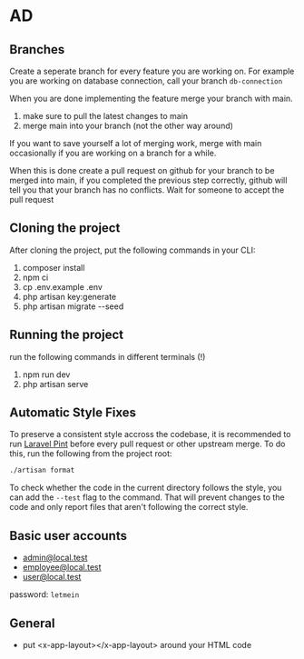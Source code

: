 # AD

## Branches
Create a seperate branch for every feature you are working on.
For example you are working on database connection, call your branch `db-connection`

When you are done implementing the feature merge your branch with main.
1. make sure to pull the latest changes to main
2. merge main into your branch (not the other way around)

If you want to save yourself a lot of merging work, merge with main occasionally if you are working on a branch for a while.

When this is done create a pull request on github for your branch to be merged into main, if you completed the previous step correctly,
github will tell you that your branch has no conflicts. Wait for someone to accept the pull request

## Cloning the project
After cloning the project, put the following commands in your CLI:
1. composer install
2. npm ci
2. cp .env.example .env
3. php artisan key:generate
4. php artisan migrate --seed

## Running the project
run the following commands in different terminals (!)
1. npm run dev
2. php artisan serve

## Automatic Style Fixes
To preserve a consistent style accross the codebase, it is recommended to run [Laravel
Pint](https://laravel.com/docs/10.x/pint) before every pull request or other upstream merge. To do
this, run the following from the project root:

```sh
./artisan format
```

To check whether the code in the current directory follows the style, you can add the `--test` flag
to the command. That will prevent changes to the code and only report files that aren't following
the correct style.

## Basic user accounts
- admin@local.test
- employee@local.test
- user@local.test

password: `letmein`

## General
- put \<x-app-layout>\</x-app-layout> around your HTML code

